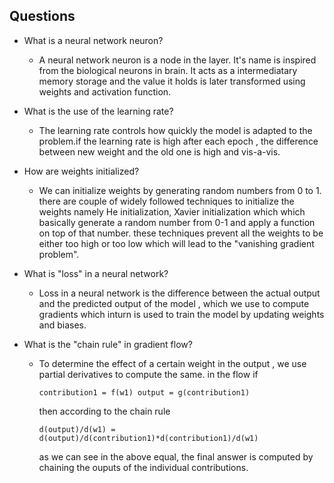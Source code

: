 ## Questions 

- What is a neural network neuron?
    - A neural network neuron is a node in the layer. 
      It's name is inspired from the biological neurons in brain. 
      It acts as a intermediatary memory storage and the value it holds is later transformed using weights and activation function.
      
- What is the use of the learning rate?
    - The learning rate controls how quickly the model is adapted to the problem.if the learning rate is high 
      after each epoch , the difference between new weight and the old one is high and vis-a-vis.

- How are weights initialized?
    - We can initialize weights by generating random numbers from 0 to 1.
      there are couple of widely followed techniques to initialize the weights namely He initialization, Xavier initialization which 
      which basically generate a random number from 0-1 and apply a function on top of that number. these techniques prevent all the 
      weights to be either too high or too low which will lead to the "vanishing gradient problem". 
      
- What is "loss" in a neural network?
    - Loss in a neural network is the difference between the actual output and the predicted output of the model , which we use to compute gradients which inturn 
      is used to train the model by updating weights and biases.
      
- What is the "chain rule" in gradient flow?
    - To determine the effect of a certain weight in the output , we use partial derivatives to compute the same. 
      in the flow 
      if 
      ```
      contribution1 = f(w1) output = g(contribution1)  
      ```
      then according to the chain rule 
      ```
      d(output)/d(w1) = d(output)/d(contribution1)*d(contribution1)/d(w1)
      ```
      as we can see in the above equal, the final answer is computed by chaining the ouputs of the individual contributions.
      
